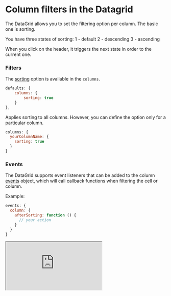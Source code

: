 Column filters in the Datagrid
===
The DataGrid allows you to set the filtering option per column. The basic one is sorting.

You have three states of sorting:
1 - default
2 - descending
3 - ascending

When you click on the header, it triggers the next state in order to the current one.


### Filters
The [sorting](https://api.highcharts.com/dashboards/typedoc/interfaces/DataGrid_DataGridOptions.IndividualColumnOptions.html#sorting) option is available in the `columns`.

```js
defaults: {
    columns: {
        sorting: true
    }
},
```

Applies sorting to all columns. However, you can define the option only for a particular column.

```js
columns: {
  yourColumnName: {
    sorting: true
  }
}
```

### Events
The DataGrid supports event listeners that can be added to the column [events](https://api.highcharts.com/dashboards/typedoc/interfaces/DataGrid_DataGridOptions.IndividualColumnOptions.html#events) object, which will call callback functions when filtering the cell or column.

Example:
```js
events: {
  column: {
    afterSorting: function () {
      // your action
    }
  }
}
```

<iframe src="https://www.highcharts.com/samples/embed/data-grid/demo/filters" allow="fullscreen"></iframe>